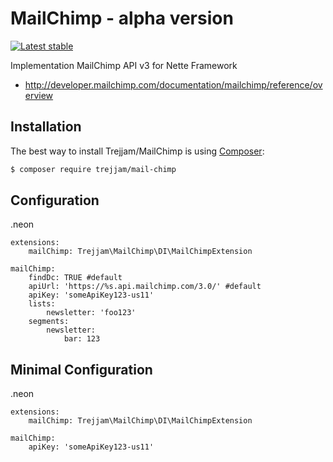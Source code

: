 MailChimp - alpha version=========[![Latest stable](https://img.shields.io/packagist/v/trejjam/mail-chimp.svg)](https://packagist.org/packages/trejjam/mail-chimp)Implementation MailChimp API v3 for Nette Framework- http://developer.mailchimp.com/documentation/mailchimp/reference/overviewInstallation------------The best way to install Trejjam/MailChimp is using  [Composer](http://getcomposer.org/):```sh$ composer require trejjam/mail-chimp```Configuration-------------.neon```extensions:	mailChimp: Trejjam\MailChimp\DI\MailChimpExtensionmailChimp:	findDc: TRUE #default	apiUrl: 'https://%s.api.mailchimp.com/3.0/' #default	apiKey: 'someApiKey123-us11'	lists:		newsletter: 'foo123'	segments:		newsletter: 			bar: 123```Minimal Configuration---------------------.neon```extensions:	mailChimp: Trejjam\MailChimp\DI\MailChimpExtensionmailChimp:	apiKey: 'someApiKey123-us11'```